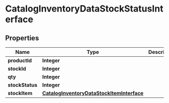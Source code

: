 
# CatalogInventoryDataStockStatusInterface

## Properties
Name | Type | Description | Notes
------------ | ------------- | ------------- | -------------
**productId** | **Integer** |  | 
**stockId** | **Integer** |  | 
**qty** | **Integer** |  | 
**stockStatus** | **Integer** |  | 
**stockItem** | [**CatalogInventoryDataStockItemInterface**](CatalogInventoryDataStockItemInterface.md) |  | 



